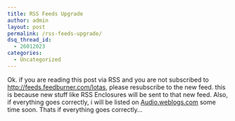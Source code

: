 ```yaml
---
title: RSS Feeds Upgrade
author: admin
layout: post
permalink: /rss-feeds-upgrade/
dsq_thread_id:
  - 26012023
categories:
  - Uncategorized
---
```

Ok. if you are reading this post via RSS and you are not subscribed to <http://feeds.feedburner.com/lotas>, please resubscribe to the new feed. this is because new stuff like RSS Enclosures will be sent to that new feed. Also, if everything goes correctly, i will be listed on [Audio.weblogs.com][1] some time soon. Thats if everything goes correctly&#8230;

 [1]: http://audio.weblogs.com